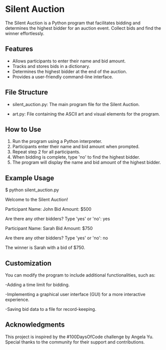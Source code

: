 # Silent Auction

The Silent Auction is a Python program that facilitates bidding and determines the highest bidder for an auction event. Collect bids and find the winner effortlessly.

## Features

- Allows participants to enter their name and bid amount.
- Tracks and stores bids in a dictionary.
- Determines the highest bidder at the end of the auction.
- Provides a user-friendly command-line interface.

## File Structure

- silent_auction.py: The main program file for the Silent Auction.

- art.py: File containing the ASCII art and visual elements for the program.

## How to Use

1. Run the program using a Python interpreter.
2. Participants enter their name and bid amount when prompted.
3. Repeat step 2 for all participants.
4. When bidding is complete, type 'no' to find the highest bidder.
5. The program will display the name and bid amount of the highest bidder.

## Example Usage

$ python silent_auction.py

Welcome to the Silent Auction!

Participant Name: John
Bid Amount: $500

Are there any other bidders? Type 'yes' or 'no': yes

Participant Name: Sarah
Bid Amount: $750

Are there any other bidders? Type 'yes' or 'no': no

The winner is Sarah with a bid of $750.

## Customization
You can modify the program to include additional functionalities, such as:

-Adding a time limit for bidding.

-Implementing a graphical user interface (GUI) for a more interactive experience.

-Saving bid data to a file for record-keeping.

## Acknowledgments
This project is inspired by the #100DaysOfCode challenge by Angela Yu. Special thanks to the community for their support and contributions.
